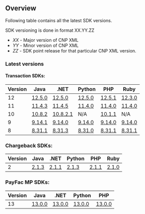 ## Overview

Following table contains all the latest SDK versions.

SDK versioning is done in format XX.YY.ZZ

* *XX*&nbsp;\- Major version of CNP XML
* *YY* \- Minor version of CNP XML
* *ZZ*&nbsp;\- SDK point release for that particular CNP XML version.

### Latest versions

#### Transaction SDKs:

| Version | Java | .NET | Python | PHP | Ruby |
| ------ | ---- | ---- | ---- | --- | --- |
12      | [12.5.0](https://github.com/Vantiv/cnp-sdk-for-java/releases/tag/12.5.0)   | [12.5.0](https://github.com/Vantiv/cnp-sdk-for-dotnet/releases/tag/12.5.0)      | [12.5.0](https://github.com/Vantiv/vantiv-sdk-for-python/releases/tag/12.5.0) | [12.5.1](https://github.com/Vantiv/cnp-sdk-for-php/releases/tag/12.5.1)   | [12.3.0](https://github.com/Vantiv/cnp-sdk-for-ruby/releases/tag/12.3.0)
| 11      | [11.4.3](https://github.com/Vantiv/litle-sdk-for-java/releases/tag/11.4.3) | [11.4.5](https://github.com/Vantiv/litle-sdk-for-dotNet/releases/tag/11.4.5)    | [11.4.0](https://github.com/Vantiv/vantiv-sdk-for-python/releases/tag/11.4.0) | [11.4.0](https://github.com/Vantiv/litle-sdk-for-php/releases/tag/11.4.0) | [11.4.0](https://github.com/Vantiv/litle-sdk-for-ruby/releases/tag/11.4.0) |
| 10      | [10.8.2](https://github.com/Vantiv/litle-sdk-for-java/releases/tag/10.8.2) | [10.8.2.1](https://github.com/Vantiv/litle-sdk-for-dotNet/releases/tag/10.8.2.1)| N/A                                                                           | [10.1.1](https://github.com/Vantiv/litle-sdk-for-php/releases/tag/10.1.1) | N/A                                                                        |
| 9       | [9.14.1](https://github.com/Vantiv/litle-sdk-for-java/releases/tag/9.14.1) | [9.14.0 ](https://github.com/Vantiv/litle-sdk-for-dotNet/releases/tag/9.14.0)   | [9.14.0](https://github.com/Vantiv/vantiv-sdk-for-python/releases/tag/9.14.0) | [9.14.0](https://github.com/Vantiv/litle-sdk-for-php/releases/tag/9.14.0) | [9.14.0](https://github.com/Vantiv/litle-sdk-for-ruby/releases/tag/9.14.0) |
| 8       | [8.31.1](https://github.com/Vantiv/litle-sdk-for-java/releases/tag/8.31.1) | [8.31.3 ](https://github.com/Vantiv/litle-sdk-for-dotNet/releases/tag/8.31.3)   | [8.31.0](https://github.com/Vantiv/vantiv-sdk-for-python/releases/tag/8.31.0) | [8.31.1](https://github.com/Vantiv/litle-sdk-for-php/releases/tag/8.31.1) | [8.31.1](https://github.com/Vantiv/litle-sdk-for-ruby/releases/tag/8.31.1) |

### Chargeback SDKs:

| Version | Java | .NET | Python | PHP | Ruby |
| ------ | ---- | ---- | ---- | --- | --- |
| 2 | [2.1.3](https://github.com/Vantiv/cnp-chargeback-sdk-java/releases/tag/2.1.3) | [2.1.1](https://github.com/Vantiv/cnp-chargeback-sdk-dotNet/releases/tag/2.1.1) | [2.1.3](https://github.com/Vantiv/cnp-chargeback-sdk-python/releases/tag/2.1.3) | [2.1.1](https://github.com/Vantiv/cnp-chargeback-sdk-php/releases/tag/2.1.1) | [2.1.0](https://github.com/Vantiv/cnp-chargeback-sdk-php/releases/tag/2.1.0) |

### PayFac MP SDKs:

| Version | Java | .NET | Python | PHP |
| ------ | ---- | ---- | ---- | --- |
| 13 | [13.0.0](https://github.com/Vantiv/payfac-mp-sdk-java/releases/tag/13.0.0) | [13.0.0](https://github.com/Vantiv/payfac-mp-sdk-dotnet/releases/tag/13.0.0) | [13.0.0](https://github.com/Vantiv/payfac-mp-sdk-python/releases/tag/13.0.0) |[13.0.0](https://github.com/Vantiv/payfac-mp-sdk-php/releases/tag/13.0.0) |